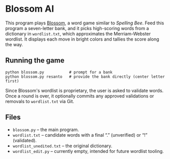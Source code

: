Blossom AI
==========

This program plays [Blossom](https://www.merriam-webster.com/games/blossom-word-game), a word game similar to
*Spelling Bee*. Feed this program a seven-letter bank, and it picks high-scoring
words from a dictionary in `wordlist.txt`, which approximates the Merriam-Webster wordlist. It displays each move in bright
colors and tallies the score along the way.

Running the game
----------------

    python blossom.py           # prompt for a bank
    python blossom.py resanto   # provide the bank directly (center letter first)

Since Blossom's wordlist is proprietary, the user is asked to validate words. Once a
round is over, it optionally commits any approved validations or removals to
`wordlist.txt` via Git.

Files
-----

- `blossom.py` – the main program.
- `wordlist.txt` – candidate words with a final “.” (unverified) or “!”
  (validated).
- `wordlist_unedited.txt` – the original dictionary.
- `wordlist_edit.py` – currently empty, intended for future wordlist tooling.

